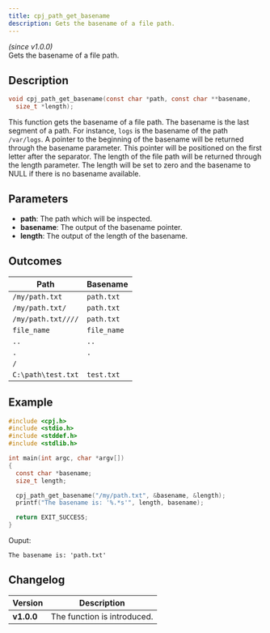 ```yaml
---
title: cpj_path_get_basename
description: Gets the basename of a file path.
---
```


_(since v1.0.0)_  
Gets the basename of a file path.

## Description
```c
void cpj_path_get_basename(const char *path, const char **basename,
  size_t *length);
```

This function gets the basename of a file path. The basename is the last segment of a path. For instance, ``logs`` is the basename of the path ``/var/logs``. A pointer to the beginning of the basename will be returned through the basename parameter. This pointer will be positioned on the first letter after the separator. The length of the file path will be returned through the length parameter. The length will be set to zero and the basename to NULL if there is no basename available.

## Parameters
 * **path**: The path which will be inspected.
 * **basename**: The output of the basename pointer.
 * **length**: The output of the length of the basename.

## Outcomes

| Path                 | Basename      |
|----------------------|---------------|
| ``/my/path.txt``     | ``path.txt``  |
| ``/my/path.txt/``    | ``path.txt``  |
| ``/my/path.txt////`` | ``path.txt``  |
| ``file_name``        | ``file_name`` |
| ``..``               | ``..``        |
| ``.``                | ``.``         |
| ``/``                | `` ``         |
| ``C:\path\test.txt`` | ``test.txt``  |

## Example
```c
#include <cpj.h>
#include <stdio.h>
#include <stddef.h>
#include <stdlib.h>

int main(int argc, char *argv[])
{
  const char *basename;
  size_t length;

  cpj_path_get_basename("/my/path.txt", &basename, &length);
  printf("The basename is: '%.*s'", length, basename);

  return EXIT_SUCCESS;
}
```
Ouput:
```
The basename is: 'path.txt'
```

## Changelog

| Version    | Description                                            |
|------------|--------------------------------------------------------|
| **v1.0.0** | The function is introduced.                            |